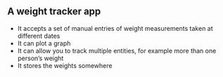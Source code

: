 ## A weight tracker app
* It accepts a set of manual entries of weight measurements taken at different dates
* It can plot a graph
* It can allow you to track multiple entities, for example more than one person’s weight
* It stores the weights somewhere